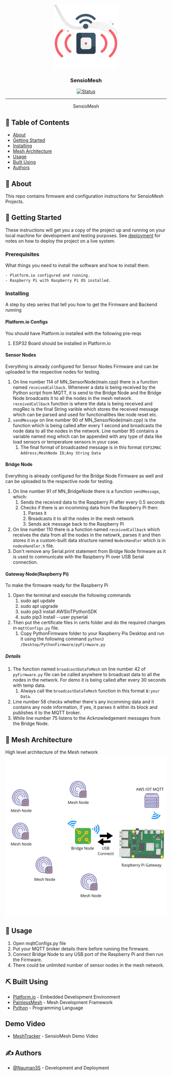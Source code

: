 <p align="center">
  <a href="" rel="noopener">
 <img width=200px height=200px src="artwork/sensio_mesh.png" alt="Project logo"></a>
</p>

<h3 align="center">SensioMesh</h3>

<div align="center">

[![Status](https://img.shields.io/badge/status-active-success.svg)]()


</div>

---


<p align="center"> SensioMesh
    <br> 
</p>

## 📝 Table of Contents

- [About](#about)
- [Getting Started](#getting_started)
- [Installing](#installing)
- [Mesh Architecture](#circuit)
- [Usage](#usage)
- [Built Using](#built_using)
- [Authors](#authors)


## 🧐 About <a name = "about"></a>

This repo contains firmware and configuration instructions for SensioMesh Projects.

## 🏁 Getting Started <a name = "getting_started"></a>

These instructions will get you a copy of the project up and running on your local machine for development and testing purposes. See [deployment](#deployment) for notes on how to deploy the project on a live system.

### Prerequisites

What things you need to install the software and how to install them.

```
- Platform.io configured and running.
- Raspberry Pi with Raspberry Pi OS installed.
```

### Installing <a name = "installing"></a>

A step by step series that tell you how to get the Firmware and Backend running

#### Platform.io Configs

You should have Platform.io installed with the following pre-reqs

  1.  ESP32 Board should be installed in Platform.io
    

#### Sensor Nodes

Everything is already configured for Sensor Nodes Firmware and can be uploaded to the respective nodes for testing.

  1.  On line number 114 of MN_SensorNode(main.cpp) there is a function named `receivedCallback`. Whenever a data is being received by the Python script from MQTT, it is send to the Bridge Node and the Bridge Node broadcasts it to all the nodes in the mesh network. `receivedCallback` function is where the data is being received and msgRec is the final String varible which stores the received message which can be parsed and used for functionalities like node reset etc.
  2.  `sendMessage` on line number 90 of MN_SensorNode(main.cpp) is the function which is being called after every 1 second and broadcasts the node data to all the nodes in the network. Line number 95 contains a variable named msg which can be appended with any type of data like load sensors or temperature sensors in your case.
      1.  The final format of broadcasted message is in this format
        ```ESP32MAC Address;MeshNode ID;Any String Data ```

#### Bridge Node

Everything is already configured for the Bridge Node Firmware as well and can be uploaded to the respective node for testing.
 
  1.  On line number 91 of MN_BridgeNode there is a function `sendMessage`, which:
      1.  Sends the received data to the Raspberry Pi after every 0.5 seconds
      2.  Checks if there is an incomming data from the Raspberry Pi then:
          1.  Parses it
          2.  Broadcasts it to all the nodes in the mesh network
          3.  Sends ack message back to the Raspberry Pi
  2.  On line number 110 there is a function named `receivedCallback` which receives the data from all the nodes in the netowrk, parses it and then stores it in a custom-built data structure named `NodesHandler` which is in `nodesHandler.h` file.
  3.  Don't remove any Serial.print statement from Bridge Node firmware as it is used to communicate with the Raspberry Pi over USB Serial connection.

#### Gateway Node(Raspberry Pi)

To make the firmware ready for the Raspberry Pi

1.  Open the terminal and execute the following commands
    1.  sudo apt update
    2.  sudo apt upgrade
    3.  sudo pip3 install AWSIoTPythonSDK
    4.  sudo pip3 install --user pyserial
2. Then put the certificate files in certs folder and do the required changes in `mqttConfigs.py` file.
    1.  Copy PythonFirmware folder to your Raspberry Pis Desktop and run it using the following command
        ```python3 /Desktop/PythonFirmware/pyFirmware.py ```

##### Details

1.  The function named `broadcastDataToMesh` on line number 42 of `pyFirmware.py` file can be called anywhere to broadcast data to all the nodes in the network. For demo it is being called after every 30 seconds with temp data.
    1.  Always call the `broadcastDataToMesh` function in this format ```B:your Data```. 
2.  Line number 58 checks whether there's any incomming data and it contains any node information, if yes, it parses it within its block and publishes it to the MQTT broker.
3.  While line number 75 listens to the Acknowledgement messages from the Bridge Node.

## 🔧 Mesh Architecture <a name = "circuit"></a>

High level architecture of the Mesh network
![Circuit](artwork/des.png)


## 🎈 Usage <a name="usage"></a>

1.  Open mqttConfigs.py file
2.  Put your MQTT broker details there before running the firmware.
3.  Connect Bridge Node to any USB port of the Raspberry Pi and then run the Firmware.
4.  There could be unlimited number of sensor nodes in the mesh network.

## ⛏️ Built Using <a name = "built_using"></a>

- [Platform.io](https://platformio.org/) - Embedded Development Environment
- [PainlessMesh](https://gitlab.com/painlessMesh/painlessMesh/) - Mesh Development Framework
- [Python](https://www.python.org/) - Programming Language

## Demo Video
  - [MeshTracker](https://youtu.be/scoSdehjTmo) - SensioMesh Demo Video

## ✍️ Authors <a name = "authors"></a>

- [@Nauman3S](https://github.com/Nauman3S) - Development and Deployment

